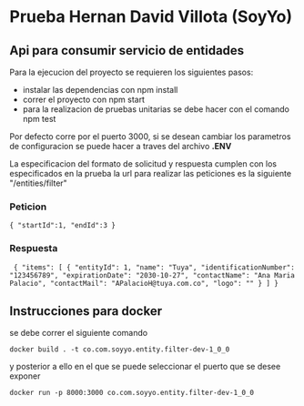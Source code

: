 # Prueba Hernan David Villota (SoyYo)

## Api para consumir servicio de entidades

Para la ejecucion del proyecto se requieren los siguientes pasos:

- instalar las dependencias con npm install
- correr el proyecto con npm start
- para la realizacion de pruebas unitarias se debe hacer con el comando npm test

Por defecto corre por el puerto 3000, si se desean cambiar los parametros de configuracion se puede hacer a traves del archivo **.ENV**

La especificacion del formato de solicitud y respuesta cumplen con los especificados en la prueba la url para realizar las peticiones es la siguiente "/entities/filter"

### Peticion

`{
    "startId":1,
    "endId":3
}`

### Respuesta

`
{
"items": [
{
"entityId": 1,
"name": "Tuya",
"identificationNumber": "123456789",
"expirationDate": "2030-10-27",
"contactName": "Ana Maria Palacio",
"contactMail": "APalacioH@tuya.com.co",
"logo": ""
}
]
}`

## Instrucciones para docker

se debe correr el siguiente comando

`docker build . -t co.com.soyyo.entity.filter-dev-1_0_0   `

y posterior a ello en el que se puede seleccionar el puerto que se desee exponer

`docker run -p 8000:3000 co.com.soyyo.entity.filter-dev-1_0_0 `
